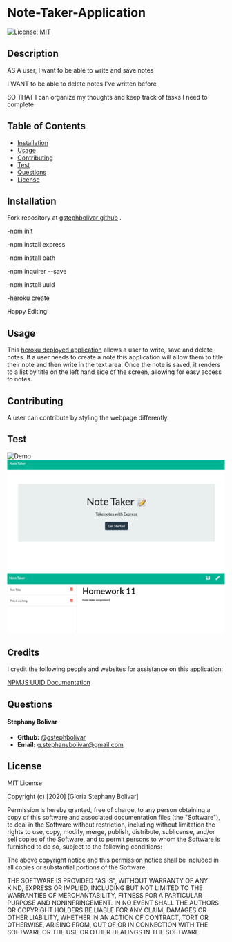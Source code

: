 # Note-Taker-Application

[![License: MIT](https://img.shields.io/badge/License-MIT-yellow.svg)](https://opensource.org/licenses/MIT)

## Description

AS A user, I want to be able to write and save notes

I WANT to be able to delete notes I've written before

SO THAT I can organize my thoughts and keep track of tasks I need to complete

## **Table of Contents**

* [Installation](#installation)
* [Usage](#usage)
* [Contributing](#usage)
* [Test](#test)
* [Questions](#questions)
* [License](#license)

## Installation

Fork repository at [gstephbolivar github](https://github.com/gstephbolivar/note-taker) .

-npm init 

-npm install express

-npm install path

-npm inquirer --save

-npm install uuid

-heroku create

Happy Editing!

## Usage

This [heroku deployed application](https://floating-plains-97674.herokuapp.com/) allows a user to write, save and delete notes. If a user needs to create a note this application will allow them to title their note and then write in the text area. Once the note is saved, it renders to a list by title on the left hand side of the screen, allowing for easy access to notes. 

## Contributing

A user can contribute by styling the webpage differently. 

## Test

![Demo](./images/notetaker.gif)
![NoteTakerHomePage](./images/note-taker.png)
![NoteTakerNotePage](./images/notepage.png)

## Credits

I credit the following people and websites for assistance on this application:

[NPMJS UUID Documentation](https://www.npmjs.com/package/uuid)

## Questions

####  **Stephany Bolivar** 
*  **Github:** [@gstephbolivar](https://github.com/gstephbolivar)
*  **Email:** [g.stephanybolivar@gmail.com](g.stephanybolivar@gmail.com)

## License

MIT License

Copyright (c) [2020] [Gloria Stephany Bolivar]

Permission is hereby granted, free of charge, to any person obtaining a copy
of this software and associated documentation files (the "Software"), to deal
in the Software without restriction, including without limitation the rights
to use, copy, modify, merge, publish, distribute, sublicense, and/or sell
copies of the Software, and to permit persons to whom the Software is
furnished to do so, subject to the following conditions:

The above copyright notice and this permission notice shall be included in all
copies or substantial portions of the Software.

THE SOFTWARE IS PROVIDED "AS IS", WITHOUT WARRANTY OF ANY KIND, EXPRESS OR
IMPLIED, INCLUDING BUT NOT LIMITED TO THE WARRANTIES OF MERCHANTABILITY,
FITNESS FOR A PARTICULAR PURPOSE AND NONINFRINGEMENT. IN NO EVENT SHALL THE
AUTHORS OR COPYRIGHT HOLDERS BE LIABLE FOR ANY CLAIM, DAMAGES OR OTHER
LIABILITY, WHETHER IN AN ACTION OF CONTRACT, TORT OR OTHERWISE, ARISING FROM,
OUT OF OR IN CONNECTION WITH THE SOFTWARE OR THE USE OR OTHER DEALINGS IN THE
SOFTWARE.
